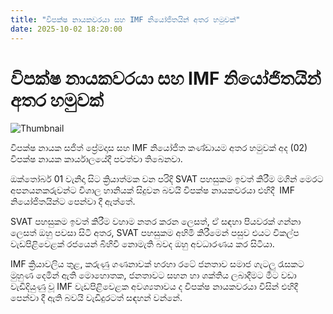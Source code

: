 ```yaml
---
title: "විපක්ෂ නායකවරයා සහ IMF නියෝජිතයින් අතර හමුවක්"
date: 2025-10-02 18:20:00
---
```


# විපක්ෂ නායකවරයා සහ IMF නියෝජිතයින් අතර හමුවක්

![Thumbnail](https://helakuru.sgp1.cdn.digitaloceanspaces.com/esana/images/lib/sajith-imf.jpg)

විපක්ෂ නායක සජිත් ප්‍රේමදාස සහ IMF නියෝජිත කණ්ඩායම අතර හමුවක් අද (02) විපක්ෂ නායක කාර්යාලයේදී පවත්වා තිබෙනවා.

ඔක්තෝබර් 01 වැනිදා සිට ක්‍රියාත්මක වන පරිදි SVAT පහසුකම ඉවත් කිරීම මගින් මෙරට අපනයනකරුවන්ට විශාල හානියක් සිදුවන බවයි විපක්ෂ නායකවරයා එහිදී  IMF නියෝජිතයින්ට පෙන්වා දී ඇත්තේ.

SVAT පහසුකම ඉවත් කිරීම වහාම නතර කරන ලෙසත්, ඒ සඳහා පියවරක් ගන්නා ලෙසත් ඔහු පවසා සිටි අතර, SVAT පහසුකම අහිමි කිරීමෙන් පසුව එයට විකල්ප වැඩපිළිවෙළක් රජයෙන් බිහිවී නොමැති බවද ඔහු අවධාරණය කර සිටියා.

IMF ක්‍රියාවලිය තුළ, කරුණු ගණනාවක් හරහා රටේ ජනතාව සමාජ ගැටලු රැසකට මුහුණ දෙමින් ඇති මොහොතක, ජනතාවට සහන හා ශක්තිය ලබාදීමට මීට වඩා වැඩිදියුණු වූ IMF වැඩපිළිවෙළක අවශ්‍යතාවය ද විපක්ෂ නායකවරයා විසින් එහිදී පෙන්වා දී ඇති බවයි වැඩිදුරටත් සඳහන් වන්නේ.

